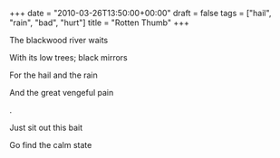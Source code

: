 +++
date = "2010-03-26T13:50:00+00:00"
draft = false
tags = ["hail", "rain", "bad", "hurt"]
title = "Rotten Thumb"
+++
<p>The blackwood river waits</p>&#13;
<p>With its low trees; black mirrors</p>&#13;
<p>For the hail and the rain</p>&#13;
<p>And the great vengeful pain</p>&#13;
<p>.</p>&#13;
<p>Just sit out this bait</p>&#13;
<p>Go find the calm state</p> 